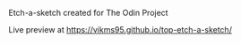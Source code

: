 Etch-a-sketch created for The Odin Project
 
Live preview at https://vikms95.github.io/top-etch-a-sketch/
